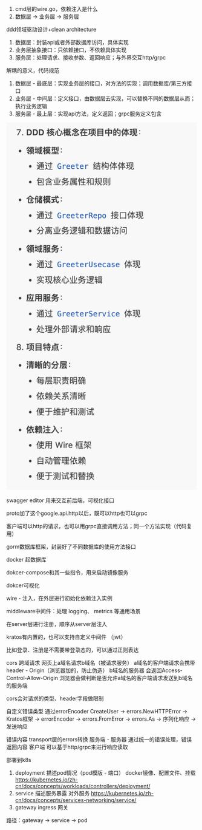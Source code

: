 1. cmd层的wire.go，依赖注入是什么
2. 数据层 -> 业务层 -> 服务层

ddd领域驱动设计+clean architecture

1. 数据层：封装api或者外部数据库访问，具体实现
2. 业务层抽象接口：只依赖接口，不依赖具体实现
3. 服务层：处理请求、接收参数、返回响应；与外界交互http/grpc

解耦的意义，代码规范

1. 数据层 - 最底层：实现业务层的接口，对方法的实现；调用数据库/第三方接口
2. 业务层 - 中间层：定义接口，由数据层去实现，可以替换不同的数据层从而；执行业务逻辑
3. 服务层 - 最上层：实现api方法，定义返回；grpc服务定义包含

![1746971308593](images/john_readcode/1746971308593.png)

swagger editor 用来交互前后端，可视化接口

proto加了这个google.api.http以后，既可以http也可以grpc

客户端可以http的请求，也可以用grpc直接调用方法；同一个方法实现（代码复用）

gorm数据库框架，封装好了不同数据库的使用方法接口

docker 起数据库

dokcer-compose和其一些指令，用来启动镜像服务

dokcer可视化

wire - 注入，在外层进行初始化依赖注入实例

middleware中间件：处理 logging、 metrics 等通用场景

在server层进行注册，顺序从server层注入

kratos有内置的，也可以支持自定义中间件 （jwt）

比如登录、注册是不需要带登录态的，可以通过正则表达

cors 跨域请求
网页上a域名请求b域名（被请求服务）
a域名的客户端请求会携带header - Origin（浏览器加的，防止伪造）
b域名的服务器 会返回Access-Control-Allow-Origin
浏览器会做判断是否允许a域名的客户端请求发送到b域名的服务端

cors会对请求的类型、header字段做限制

自定义错误类型 通过errorEncoder
CreateUser
  → errors.NewHTTPError
    → Kratos框架
      → errorEncoder
        → errors.FromError
          → errors.As
            → 序列化响应
              → 发送响应

错误内容 transport层的errors转换
服务端 - 服务器 通过统一的错误处理，错误返回内容
客户端 可以基于http/grpc来进行响应读取

部署到k8s
1. deployment 描述pod情况（pod模版 - 端口）
    docker镜像、配置文件、挂载
https://kubernetes.io/zh-cn/docs/concepts/workloads/controllers/deployment/
2. service 描述服务暴露
    对外服务
https://kubernetes.io/zh-cn/docs/concepts/services-networking/service/
3. gateway ingress 网关

路径：gateway -> service -> pod
